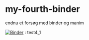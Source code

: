 # my-fourth-binder
endnu et forsøg med binder og manim

[![Binder](https://mybinder.org/badge_logo.svg)](https://mybinder.org/v2/gh/mrhenriksen/my-fourth-binder/HEAD?labpath=test%2Ftest4_1.ipynb) : test4_1
